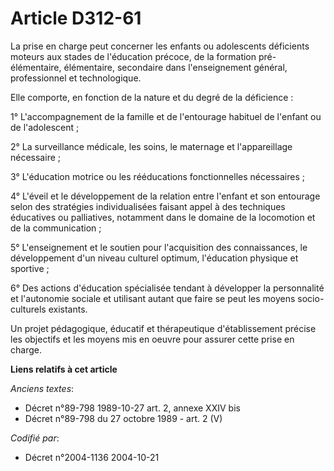 # Article D312-61

La prise en charge peut concerner les enfants ou adolescents déficients moteurs aux stades de l'éducation précoce, de la
formation pré-élémentaire, élémentaire, secondaire dans l'enseignement général, professionnel et technologique.

Elle comporte, en fonction de la nature et du degré de la déficience :

1° L'accompagnement de la famille et de l'entourage habituel de l'enfant ou de l'adolescent ;

2° La surveillance médicale, les soins, le maternage et l'appareillage nécessaire ;

3° L'éducation motrice ou les rééducations fonctionnelles nécessaires ;

4° L'éveil et le développement de la relation entre l'enfant et son entourage selon des stratégies individualisées faisant
appel à des techniques éducatives ou palliatives, notamment dans le domaine de la locomotion et de la communication ;

5° L'enseignement et le soutien pour l'acquisition des connaissances, le développement d'un niveau culturel optimum,
l'éducation physique et sportive ;

6° Des actions d'éducation spécialisée tendant à développer la personnalité et l'autonomie sociale et utilisant autant que
faire se peut les moyens socio-culturels existants.

Un projet pédagogique, éducatif et thérapeutique d'établissement précise les objectifs et les moyens mis en oeuvre pour
assurer cette prise en charge.

**Liens relatifs à cet article**

_Anciens textes_:

  - Décret n°89-798 1989-10-27 art. 2, annexe XXIV bis
  - Décret n°89-798 du 27 octobre 1989 - art. 2 (V)

_Codifié par_:

  - Décret n°2004-1136 2004-10-21
